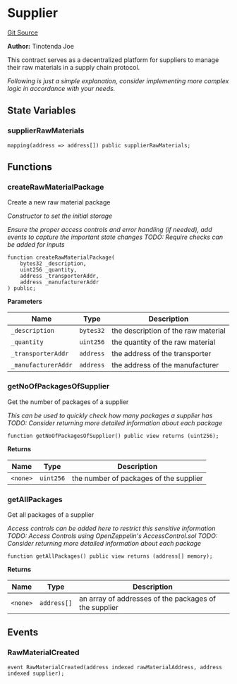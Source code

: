 # Supplier
[Git Source](https://github.com/tinotendajoe01/Solidity-Blochain/blob/ff16ce828605953df6269c504e03d920866d1c6f/src/LedgerContracts/Supplier.sol)

**Author:**
Tinotenda Joe

This contract serves as a decentralized platform for suppliers to manage their raw materials in a supply chain protocol.

*Following is just a simple explanation, consider implementing more complex logic in accordance with your needs.*


## State Variables
### supplierRawMaterials

```solidity
mapping(address => address[]) public supplierRawMaterials;
```


## Functions
### createRawMaterialPackage

Create a new raw material package

*Constructor to set the initial storage*

*Ensure the proper access controls and error handling (if needed), add events to capture the important state changes
TODO: Require checks can be added for inputs*


```solidity
function createRawMaterialPackage(
    bytes32 _description,
    uint256 _quantity,
    address _transporterAddr,
    address _manufacturerAddr
) public;
```
**Parameters**

|Name|Type|Description|
|----|----|-----------|
|`_description`|`bytes32`|the description of the raw material|
|`_quantity`|`uint256`|the quantity of the raw material|
|`_transporterAddr`|`address`|the address of the transporter|
|`_manufacturerAddr`|`address`|the address of the manufacturer|


### getNoOfPackagesOfSupplier

Get the number of packages of a supplier

*This can be used to quickly check how many packages a supplier has
TODO: Consider returning more detailed information about each package*


```solidity
function getNoOfPackagesOfSupplier() public view returns (uint256);
```
**Returns**

|Name|Type|Description|
|----|----|-----------|
|`<none>`|`uint256`|the number of packages of the supplier|


### getAllPackages

Get all packages of a supplier

*Access controls can be added here to restrict this sensitive information
TODO: Access Controls using OpenZeppelin's AccessControl.sol
TODO: Consider returning more detailed information about each package*


```solidity
function getAllPackages() public view returns (address[] memory);
```
**Returns**

|Name|Type|Description|
|----|----|-----------|
|`<none>`|`address[]`|an array of addresses of the packages of the supplier|


## Events
### RawMaterialCreated

```solidity
event RawMaterialCreated(address indexed rawMaterialAddress, address indexed supplier);
```

